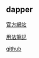 ## dapper

[官方網站](https://dapper-tutorial.net/result-multi-mapping)

[用法筆記](https://ithelp.ithome.com.tw/articles/10229915)

[github](https://github.com/DapperLib/Dapper)